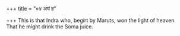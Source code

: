 +++
title = "०४ अयं ह"

+++
This is that Indra who, begirt by Maruts, won the light of heaven  
     That he might drink the Soma juice.